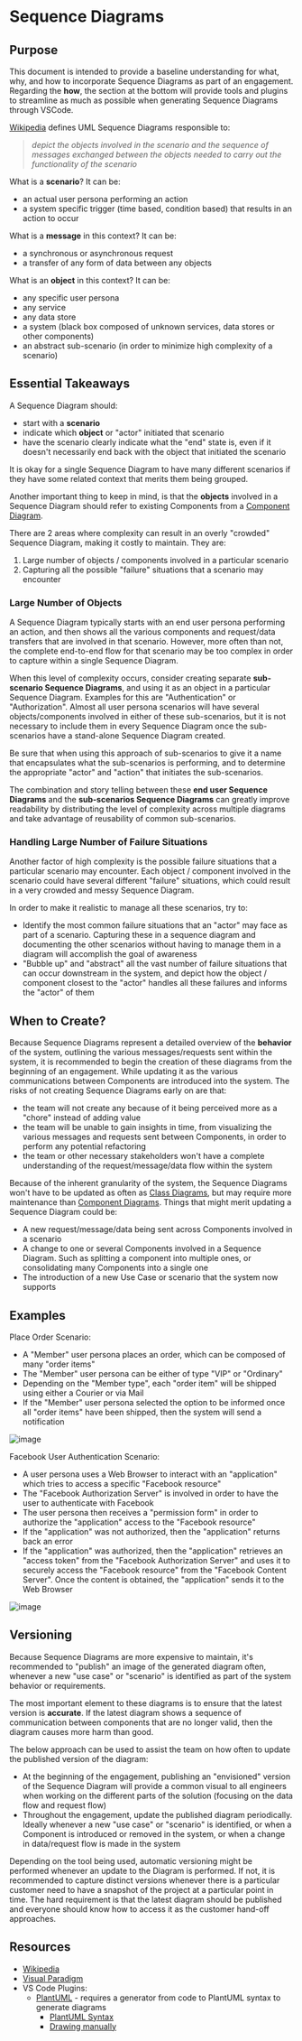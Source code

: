 # Sequence Diagrams

## Purpose

This document is intended to provide a baseline understanding for what, why, and how to incorporate Sequence Diagrams
as part of an engagement. Regarding the **how**, the section at the bottom will provide tools and plugins to streamline as much as possible when generating Sequence Diagrams through VSCode.

[Wikipedia](https://en.wikipedia.org/wiki/Sequence_diagram) defines UML Sequence Diagrams responsible to:

 > _depict the objects involved in the scenario and the sequence of messages exchanged between the objects needed to carry out the functionality of the scenario_

What is a **scenario**? It can be:

- an actual user persona performing an action
- a system specific trigger (time based, condition based) that results in an action to occur

What is a **message** in this context? It can be:

- a synchronous or asynchronous request
- a transfer of any form of data between any objects

What is an **object** in this context? It can be:

- any specific user persona
- any service
- any data store
- a system (black box composed of unknown services, data stores or other components)
- an abstract sub-scenario (in order to minimize high complexity of a scenario)

## Essential Takeaways

A Sequence Diagram should:

- start with a **scenario**
- indicate which **object** or "actor" initiated that scenario
- have the scenario clearly indicate what the "end" state is, even if it doesn't necessarily end back with the object that initiated the scenario

It is okay for a single Sequence Diagram to have many different scenarios if they have some related context that merits them being grouped.

Another important thing to keep in mind, is that the **objects** involved in a Sequence Diagram should refer to existing Components from a [Component Diagram](./componentDiagrams.md).

There are 2 areas where complexity can result in an overly "crowded" Sequence Diagram, making it costly to maintain. They are:

1. Large number of objects / components involved in a particular scenario
2. Capturing all the possible "failure" situations that a scenario may encounter

### Large Number of Objects

A Sequence Diagram typically starts with an end user persona performing an action, and then shows all the various components and request/data transfers that are involved in that scenario. However, more often than not, the complete end-to-end flow for that scenario may be too complex in order to capture within a single Sequence Diagram.

When this level of complexity occurs, consider creating separate **sub-scenario Sequence Diagrams**, and using it as an object in a particular Sequence Diagram. Examples for this are "Authentication" or "Authorization". Almost all user persona scenarios will have several objects/components involved in either of these sub-scenarios, but it is not necessary to include them in every Sequence Diagram
once the sub-scenarios have a stand-alone Sequence Diagram created.

Be sure that when using this approach of sub-scenarios to give it a name that encapsulates what the sub-scenarios is performing, and to determine the appropriate "actor" and "action" that initiates the sub-scenarios.

The combination and story telling between these **end user Sequence Diagrams** and the **sub-scenarios Sequence Diagrams** can greatly improve readability by distributing the level of complexity across multiple diagrams and take advantage of reusability of common sub-scenarios.

### Handling Large Number of Failure Situations

Another factor of high complexity is the possible failure situations that a particular scenario may encounter. Each object / component involved in the scenario could have several different "failure" situations, which could result in a very crowded and messy Sequence Diagram.

In order to make it realistic to manage all these scenarios, try to:

- Identify the most common failure situations that an "actor" may face as part of a scenario. Capturing these in a sequence diagram and documenting the other scenarios without having to manage them in a diagram will accomplish the goal of awareness
- "Bubble up" and "abstract" all the vast number of failure situations that can occur downstream in the system, and depict how the object / component closest to the "actor" handles all these failures and informs the "actor" of them

## When to Create?

Because Sequence Diagrams represent a detailed overview of the **behavior** of the system, outlining the various messages/requests sent within the system, it is recommended to begin the creation of these diagrams from the beginning of an engagement. While updating it as the various communications between Components are introduced into the system. The risks of not creating Sequence Diagrams
early on are that:

- the team will not create any because of it being perceived more as a "chore" instead of adding value
- the team will be unable to gain insights in time, from visualizing the various messages and requests sent between Components, in order to perform any potential refactoring
- the team or other necessary stakeholders won't have a complete understanding of the request/message/data flow within the system

Because of the inherent granularity of the system, the Sequence Diagrams won't have to be updated as often as [Class Diagrams](./classDiagrams.md), but may require more maintenance than [Component Diagrams](./componentDiagrams.md). Things that might merit updating a Sequence Diagram could be:

- A new request/message/data being sent across Components involved in a scenario
- A change to one or several Components involved in a Sequence Diagram. Such as splitting a component into multiple ones, or consolidating many Components into a single one
- The introduction of a new Use Case or scenario that the system now supports

## Examples

Place Order Scenario:

- A "Member" user persona places an order, which can be composed of many "order items"
- The "Member" user persona can be either of type "VIP" or "Ordinary"
- Depending on the "Member type", each "order item" will be shipped using either a Courier or via Mail
- If the "Member" user persona selected the option to be informed once all "order items" have been shipped, then the system will send a notification

![image](./Images/placeOrderScenario.png)

Facebook User Authentication Scenario:

- A user persona uses a Web Browser to interact with an "application" which tries to access a specific "Facebook resource"
- The "Facebook Authorization Server" is involved in order to have the user to authenticate with Facebook
- The user persona then receives a "permission form" in order to authorize the "application" access to the "Facebook resource"
- If the "application" was not authorized, then the "application" returns back an error
- If the "application" was authorized, then the "application" retrieves an "access token" from the "Facebook Authorization Server" and uses it to securely access the "Facebook resource" from the "Facebook Content Server". Once the content is obtained, the "application" sends it to the Web Browser

![image](./Images/facebookUserAuthentication.png)

## Versioning

Because Sequence Diagrams are more expensive to maintain, it's recommended to "publish" an image of the generated diagram often, whenever a new "use case" or "scenario" is identified as part of the system behavior or requirements.

The most important element to these diagrams is to ensure that the latest version is **accurate**. If the latest diagram shows a sequence of communication between components that are no longer valid, then the diagram causes more harm than good.

The below approach can be used to assist the team on how often to update the published version of the diagram:

- At the beginning of the engagement, publishing an "envisioned" version of the Sequence Diagram will provide a common visual to all engineers when working on the different parts of the solution (focusing on the data flow and request flow)
- Throughout the engagement, update the published diagram periodically. Ideally whenever a new "use case" or "scenario" is identified, or when a Component is introduced or removed in the system, or when a change in data/request flow is made in the system

Depending on the tool being used, automatic versioning might be performed whenever an update to the Diagram is performed. If not, it is recommended to capture distinct versions whenever there is a particular customer need to have a snapshot of the project at a particular point in time. The hard requirement is that the latest diagram should be published and everyone should know how to access it as
the customer hand-off approaches.

## Resources

- [Wikipedia](https://en.wikipedia.org/wiki/Sequence_diagram)
- [Visual Paradigm](https://www.visual-paradigm.com/guide/uml-unified-modeling-language/what-is-sequence-diagram/)
- VS Code Plugins:
  - [PlantUML](https://marketplace.visualstudio.com/items?itemName=jebbs.plantuml) - requires a generator from code to PlantUML syntax to generate diagrams
    - [PlantUML Syntax](https://plantuml.com/sequence-diagram)
    - [Drawing manually](https://towardsdatascience.com/drawing-a-uml-diagram-in-the-vs-code-53c2e67deffe)
